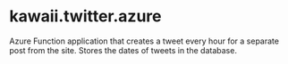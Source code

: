 # kawaii.twitter.azure

Azure Function application that creates a tweet every hour for a separate post from the site. Stores the dates of tweets in the database.